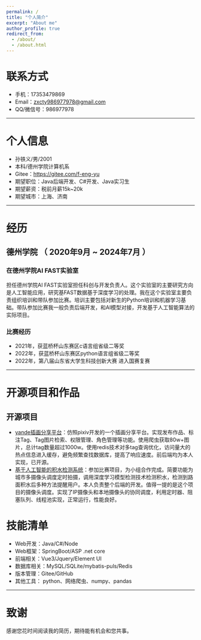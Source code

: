 ```yaml
---
permalink: /
title: "个人简介"
excerpt: "About me"
author_profile: true
redirect_from: 
  - /about/
  - /about.html
---
```



# 联系方式

- 手机：17353479869
- Email：zxcty986977978@gmail.com
- QQ/微信号：986977978

---

# 个人信息

 - 孙铁义/男/2001
 - 本科/德州学院计算机系 
 - Gitee：https://gitee.com/f-eng-yu
 - 期望职位：Java后端开发、C#开发、Java实习生
 - 期望薪资：税前月薪15k~20k
 - 期望城市：上海、济南

---

# 经历

## 德州学院 （ 2020年9月 ~ 2024年7月 ）

### 在德州学院AI FAST实验室 

担任德州学院AI FAST实验室担任科创与开发负责人。这个实验室的主要研究方向是人工智能应用，研究基FAST数据基于深度学习的处理。我在这个实验室主要负责组织培训和带队参加比赛。培训主要包括对新生的Python培训和机器学习基础。带队参加比赛我一般负责后端开发，和AI模型对接，开发基于人工智能算法的实际项目。

### 比赛经历

 - 2021年，获蓝桥杯山东赛区c语言组省级二等奖
 - 2022年，获蓝桥杯山东赛区python语言组省级二等奖
 - 2022年，第八届山东省大学生科技创新大赛 进入国赛复赛

---

# 开源项目和作品



## 开源项目

 - [yande插画分享平台](https://gitee.com/f-eng-yu/yande)：仿照pixiv开发的一个插画分享平台。实现发布作品、标注Tag、Tag图片检索、权限管理、角色管理等功能。使用爬虫获取80w+图片，总计tag数量超过1000w。使用redis技术对多tag查询优化，访问量大的热点信息进入缓存，避免频繁查找数据库，提高了响应速度。前后端均为本人实现，已开源。
 - [基于人工智能的积水检测系统](https://gitee.com/f-eng-yu/waterTestSys1)：参加比赛项目，为小组合作完成。简要功能为城市多摄像头调度定时拍摄，调用深度学习模型检测技术检测积水，检测到路面积水后多种方法提醒用户。本人负责整个后端的开发。值得一提的是这个项目的摄像头调度。实现了IP摄像头和本地摄像头的协同调度，利用定时器、阻塞队列、线程池实现，正常运行，性能良好。

# 技能清单

- Web开发：Java/C#/Node
- Web框架：SpringBoot/ASP .net core
- 前端相关：Vue3/Jquery/Element UI
- 数据库相关：MySQL/SQLite/mybatis-puls/Redis
- 版本管理：Gitee/GitHub
- 其他工具： python、网络爬虫、numpy、pandas




---

# 致谢

感谢您花时间阅读我的简历，期待能有机会和您共事。
